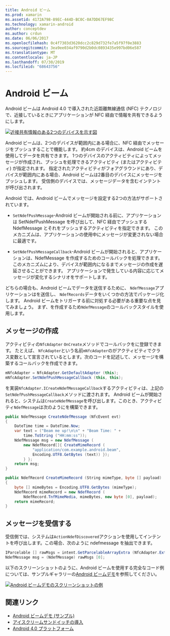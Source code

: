 ```yaml
---
title: Android ビーム
ms.prod: xamarin
ms.assetid: 4172A798-89EC-444D-BC0C-0A7DD67EF98C
ms.technology: xamarin-android
author: conceptdev
ms.author: crdun
ms.date: 06/06/2017
ms.openlocfilehash: 0c4f7303d3620dcc2c829d732fe7a5f97f0e3883
ms.sourcegitcommit: 3ea9ee034af9790d2b0dc0893435e997bd06e587
ms.translationtype: MT
ms.contentlocale: ja-JP
ms.lasthandoff: 07/30/2019
ms.locfileid: "68643756"
---
```

# <a name="android-beam"></a>Android ビーム

Android ビームは Android 4.0 で導入された近距離無線通信 (NFC) テクノロジで、近接しているときにアプリケーションが NFC 経由で情報を共有できるようにします。

[![近接共有情報のある2つのデバイスを示す図](android-beam-images/androidbeam.png)](android-beam-images/androidbeam.png#lightbox)

Android ビームは、2つのデバイスが範囲内にある場合に、NFC 経由でメッセージをプッシュすることで機能します。 約4cm のデバイスは、Android ビームを使用してデータを共有できます。 1つのデバイスのアクティビティによってメッセージが作成され、プッシュを処理できるアクティビティ (またはアクティビティ) が指定されます。 指定されたアクティビティがフォアグラウンドにあり、デバイスが範囲内にある場合、Android ビームは2番目のデバイスにメッセージをプッシュします。 受信側のデバイスでは、メッセージデータを含むインテントが呼び出されます。

Android では、Android ビームでメッセージを設定する2つの方法がサポートされています。

-   `SetNdefPushMessage`-Android ビームが開始される前に、アプリケーションは SetNdefPushMessage を呼び出して、NFC 経由でプッシュする NdefMessage とそれをプッシュするアクティビティを指定できます。 このメカニズムは、アプリケーションの使用中にメッセージが変更されない場合に最適です。

-   `SetNdefPushMessageCallback`-Android ビームが開始されると、アプリケーションは、NdefMessage を作成するためのコールバックを処理できます。 このメカニズムにより、デバイスが範囲内になるまでメッセージの作成を遅延させることができます。 アプリケーションで発生している内容に応じてメッセージが変化するシナリオをサポートします。


どちらの場合も、Android ビームでデータを送信するために、 `NdefMessage`アプリケーションはを送信し、 `NdefRecords`データをいくつかの方法でパッケージ化します。 Android ビームをトリガーする前に対処する必要がある重要な点を見てみましょう。 まず、を作成するため`NdefMessage`のコールバックスタイルを使用します。


## <a name="creating-a-message"></a>メッセージの作成

アクティビティの`NfcAdapter` `OnCreate`メソッドでコールバックをに登録できます。 たとえば、 `NfcAdapter`という名前`mNfcAdapter`のがアクティビティでクラス変数として宣言されているとします。次のコードを記述して、メッセージを構築するコールバックを作成できます。

```csharp
mNfcAdapter = NfcAdapter.GetDefaultAdapter (this);
mNfcAdapter.SetNdefPushMessageCallback (this, this);
```

を実装`NfcAdapter.ICreateNdefMessageCallback`するアクティビティは、上記の`SetNdefPushMessageCallback`メソッドに渡されます。 Android ビームが開始されると、システムは`CreateNdefMessage`を呼び出します。このとき、アクティビティ`NdefMessage`は次のようにを構築できます。

```csharp
public NdefMessage CreateNdefMessage (NfcEvent evt)
{
    DateTime time = DateTime.Now;
    var text = ("Beam me up!\n\n" + "Beam Time: " +
        time.ToString ("HH:mm:ss"));
    NdefMessage msg = new NdefMessage (
        new NdefRecord[]{ CreateMimeRecord (
            "application/com.example.android.beam",
            Encoding.UTF8.GetBytes (text)) });
        } };
    return msg;
}

public NdefRecord CreateMimeRecord (String mimeType, byte [] payload)
{
    byte [] mimeBytes = Encoding.UTF8.GetBytes (mimeType);
    NdefRecord mimeRecord = new NdefRecord (
        NdefRecord.TnfMimeMedia, mimeBytes, new byte [0], payload);
    return mimeRecord;
}
```


## <a name="receiving-a-message"></a>メッセージを受信する

受信側では、システムは`ActionNdefDiscovered`アクションを使用してインテントを呼び出します。この場合、次のように ndefmessage を抽出できます。

```csharp
IParcelable [] rawMsgs = intent.GetParcelableArrayExtra (NfcAdapter.ExtraNdefMessages);
NdefMessage msg = (NdefMessage) rawMsgs [0];
```

以下のスクリーンショットのように、Android ビームを使用する完全なコード例については、サンプルギャラリーの[Android ビームデモ](https://docs.microsoft.com/samples/xamarin/monodroid-samples/androidbeamdemo)を参照してください。

[![Android ビームデモのスクリーンショットの例](android-beam-images/24.png)](android-beam-images/24.png#lightbox)



## <a name="related-links"></a>関連リンク

- [Android ビームデモ (サンプル)](https://docs.microsoft.com/samples/xamarin/monodroid-samples/androidbeamdemo)
- [アイスクリームサンドイッチの導入](http://www.android.com/about/ice-cream-sandwich/)
- [Android 4.0 プラットフォーム](https://developer.android.com/sdk/android-4.0.html)
